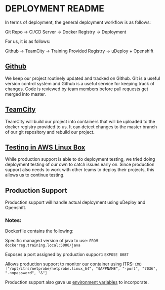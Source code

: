 # DEPLOYMENT README

In terms of deployment, the general deployment workflow is as follows:

Git Repo -> CI/CD Server -> Docker Registry -> Deployment

For us, it is as follows:

Github -> TeamCity -> Training Provided Registry -> uDeploy + Openshift

## [Github](https://github.com/Manan-Singh/SwiftTrading)

We keep our project routinely updated and tracked on Github. Git is a useful version control system and Github is a useful service for keeping track of changes.
Code is reviewed by team members before pull requests get merged into master.

## [TeamCity](teamcity_build_steps.md)

TeamCity will build our project into containers that will be uploaded to the docker registry provided to us.
It can detect changes to the master branch of our git repository and rebuild our project.

## [Testing in AWS Linux Box](aws_testing_setup.md)

While production support is able to do deployment testing, we tried doing deployment testing of our own to catch issues early on.
Since production support also needs to work with other teams to deploy their projects, this allows us to continue testing.

## Production Support

Production support will handle actual deployment using uDeploy and Openshift.

### Notes:

Dockerfile contains the following:

Specific managed version of java to use:
`FROM dockerreg.training.local:5000/java`

Exposes a port assigned by production support: 
`EXPOSE 8087`

Allows production support to monitor our container using ITRS:
`CMD ["/opt/itrs/netprobe/netprobe.linux_64", "$APPNAME", "-port", "7036", "-nopassword", "&"]`

Production support also gave us [environment variables](environment_variables.md) to incorporate.
